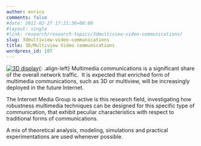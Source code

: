 ```yaml
---
author: enrico
comments: false
#date: 2011-02-27 17:21:36+00:00
#layout: single
#link: research/research-topics/3dmultiview-video-communications/
slug: 3dmultiview-video-communications
title: 3D/Multiview Video communications
wordpress_id: 107
---
```


[![3D display]({{site.baseurl}}/res/2011/04/Sensacio3D_mini.png)]({{site.baseurl}}/res/2011/04/Sensacio3D_mini.png){: .align-left} Multimedia communications is a significant share of the overall network traffic.  It is expected that enriched form of multimedia communications, such as 3D or multiview, will be increasingly deployed in the future Internet.

The Internet Media Group is active is this research field, investigating how robustness multimedia techniques can be designed for this specific type of communication, that exhibit peculiar characteristics with respect to traditional forms of communications.

A mix of theoretical analysis, modeling, simulations and practical experimentations are used whenever possible.
